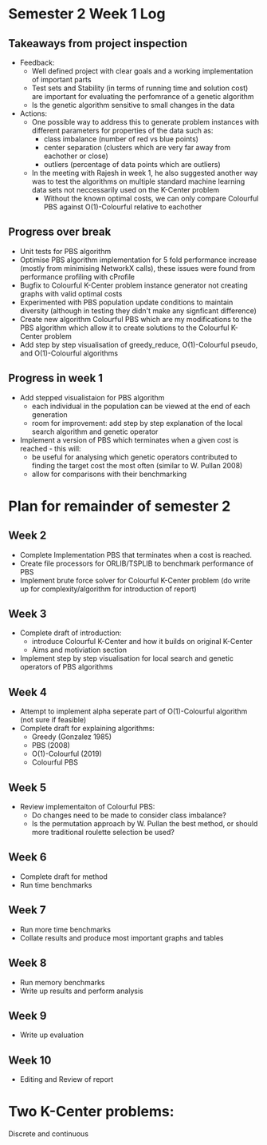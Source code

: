 # Semester 2 Week 1 Log
## Takeaways from project inspection
- Feedback: 
  - Well defined project with clear goals and a working implementation of important parts
  - Test sets and Stability (in terms of running time and solution cost) are important for evaluating the perfomrance of a genetic algorithm
  - Is the genetic algorithm sensitive to small changes in the data
- Actions:
  - One possible way to address this to generate problem instances with different parameters for properties of the data such as:
    - class imbalance (number of red vs blue points)
    - center separation (clusters which are very far away from eachother or close)
    - outliers (percentage of data points which are outliers)
  - In the meeting with Rajesh in week 1, he also suggested another way was to test the algorithms on multiple standard machine learning data sets not neccessarily used on the K-Center problem
    - Without the known optimal costs, we can only compare Colourful PBS against O(1)-Colourful relative to eachother

## Progress over break
- Unit tests for PBS algorithm
- Optimise PBS algorithm implementation for 5 fold performance increase (mostly from minimising NetworkX calls), these issues were found from performance profiling with cProfile
- Bugfix to Colourful K-Center problem instance generator not creating graphs with valid optimal costs
- Experimented with PBS population update conditions to maintain diversity (although in testing they didn't make any signficant difference)
- Create new algorithm Colourful PBS which are my modifications to the PBS algorithm which allow it to create solutions to the Colourful K-Center problem
- Add step by step visualisation of greedy_reduce, O(1)-Colourful pseudo, and O(1)-Colourful algorithms

## Progress in week 1
- Add stepped visualistaion for PBS algorithm
  - each individual in the population can be viewed at the end of each generation
  - room for improvement: add step by step explanation of the local search algorithm and genetic operator
- Implement a version of PBS which terminates when a given cost is reached - this will:
  -  be useful for analysing which genetic operators contributed to finding the target cost the most often (similar to W. Pullan 2008)
  -  allow for comparisons with their benchmarking

# Plan for remainder of semester 2
## Week 2
- Complete Implementation PBS that terminates when a cost is reached. 
- Create file processors for ORLIB/TSPLIB to benchmark performance of PBS
- Implement brute force solver for Colourful K-Center problem (do write up for complexity/algorithm for introduction of report)
## Week 3
- Complete draft of introduction:
  - introduce Colourful K-Center and how it builds on original K-Center
  - Aims and motiviation section
- Implement step by step visualisation for local search and genetic operators of PBS algorithms
## Week 4
- Attempt to implement alpha seperate part of O(1)-Colourful algorithm (not sure if feasible)
- Complete draft for explaining algorithms:
  - Greedy (Gonzalez 1985)
  - PBS (2008)
  - O(1)-Colourful (2019)
  - Colourful PBS
## Week 5
- Review implementaiton of Colourful PBS:
  - Do changes need to be made to consider class imbalance?
  - Is the permutation approach by W. Pullan the best method, or should more traditional roulette selection be used?
## Week 6
- Complete draft for method 
- Run time benchmarks
## Week 7
- Run more time benchmarks
- Collate results and produce most important graphs and tables
## Week 8
- Run memory benchmarks
- Write up results and perform analysis
## Week 9
- Write up evaluation
## Week 10
- Editing and Review of report

# Two K-Center problems:
Discrete and continuous


